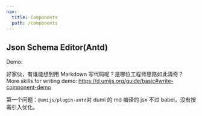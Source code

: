 ```yaml
---
nav:
  title: Components
  path: /components
---
```


## Json Schema Editor(Antd)

Demo:

<code src="./demos/App.tsx"></code>

好家伙，有谁能想到用 Markdown 写代码呢？是哪位工程师思路如此清奇？  
More skills for writing demo: https://d.umijs.org/guide/basic#write-component-demo

第一个问题：`@umijs/plugin-antd`对 dumi 的 md 编译的 jsx 不过 babel，没有按需引入优化。
